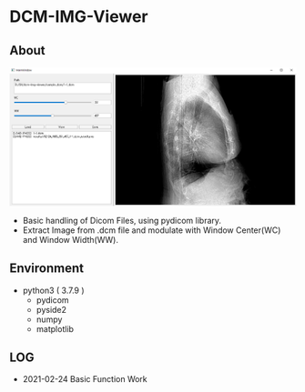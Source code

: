 # DCM-IMG-Viewer

## About
![DCM-IMG-Viewer](/img/program_image.png)
- Basic handling of Dicom Files, using pydicom library.
- Extract Image from .dcm file and modulate with Window Center(WC) and Window Width(WW).

## Environment
- python3 ( 3.7.9 )
    - pydicom
    - pyside2
    - numpy
    - matplotlib

## LOG
- 2021-02-24 Basic Function Work